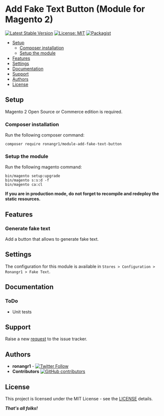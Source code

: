 # Add Fake Text Button (Module for Magento 2)

[![Latest Stable Version](https://img.shields.io/packagist/v/opengento/module-module.svg?style=flat-square)](https://packagist.org/packages/ronangr1/module-add-fake-text-button)
[![License: MIT](https://img.shields.io/github/license/opengento/magento2-module.svg?style=flat-square)](./LICENSE)
[![Packagist](https://img.shields.io/packagist/dt/opengento/module-module.svg?style=flat-square)](https://packagist.org/packages/ronangr1/module-add-fake-text-button/stats)



- [Setup](#setup)
    - [Composer installation](#composer-installation)
    - [Setup the module](#setup-the-module)
- [Features](#features)
- [Settings](#settings)
- [Documentation](#documentation)
- [Support](#support)
- [Authors](#authors)
- [License](#license)

## Setup

Magento 2 Open Source or Commerce edition is required.

###  Composer installation

Run the following composer command:

```
composer require ronangr1/module-add-fake-text-button
```

### Setup the module

Run the following magento command:

```
bin/magento setup:upgrade
bin/magento s:s:d -f
bin/magento ca:cl
```

**If you are in production mode, do not forget to recompile and redeploy the static resources.**

## Features

### Generate fake text

Add a button that allows to generate fake text.

## Settings

The configuration for this module is available in `Stores > Configuration > Ronangr1 > Fake Text`.

## Documentation

### ToDo

* Unit tests


## Support

Raise a new [request](https://github.com/ronangr1/M2-AddFakeTextButton/issues) to the issue tracker.

## Authors

- **ronangr1** - [![Twitter Follow](https://img.shields.io/twitter/follow/ronangr1.svg?style=social)](https://twitter.com/ronangr1)
- **Contributors**  [![GitHub contributors](https://img.shields.io/github/contributors/opengento/magento2-module.svg?style=flat-square)](https://github.com/ronangr1/module-add-fake-text-button/graphs/contributors)

## License

This project is licensed under the MIT License - see the [LICENSE](./LICENSE) details.

***That's all folks!***
